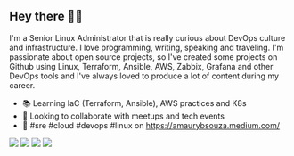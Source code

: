 ## Hey there 👨‍💻
I'm a Senior Linux Administrator that is really curious about DevOps culture and infrastructure. I love programming, writing, speaking and traveling. I'm passionate about open source projects, so I've created some projects on Github using Linux, Terraform, Ansible, AWS, Zabbix, Grafana and other DevOps tools and I've always loved to produce a lot of content during my career.

- 📚 Learning IaC (Terraform, Ansible), AWS practices and K8s 
- 👯 Looking to collaborate with meetups and tech events
- 🚀 #sre #cloud #devops #linux on https://amaurybsouza.medium.com/

<a href="https://github.com/amaurybsouza"><img src="https://img.shields.io/badge/GitHub-100000?style=for-the-badge&logo=github&logoColor=white" /><a/>
<a href="https://twitter.com/amaurybsouza_"><img src="https://img.shields.io/badge/Twitter-1DA1F2?style=for-the-badge&logo=twitter&logoColor=white" /><a/>
<a href="https://www.linkedin.com/in/amaurybsouza/"><img src="https://img.shields.io/badge/LinkedIn-0077B5?style=for-the-badge&logo=linkedin&logoColor=white" /><a/>
<a href="https://amaurybsouza.medium.com/"><img src="https://img.shields.io/badge/medium-%2312100E.svg?&style=for-the-badge&logo=medium&logoColor=white" /><a/>



